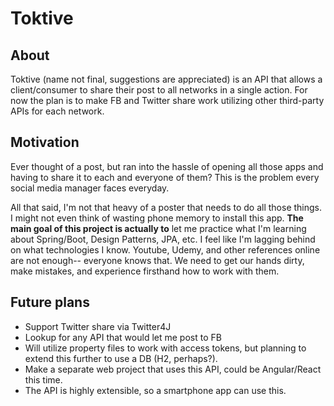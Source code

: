 # Toktive

## About
Toktive (name not final, suggestions are appreciated) is an API that allows a client/consumer to share their post to all networks in a single action. For now the plan is to make FB and Twitter share work utilizing other third-party APIs for each network.

## Motivation
Ever thought of a post, but ran into the hassle of opening all those apps and having to share it to each and everyone of them? This is the problem every social media manager faces everyday.

All that said, I'm not that heavy of a poster that needs to do all those things. I might not even think of wasting phone memory to install this app. **The main goal of this project is actually to** let me practice what I'm learning about Spring/Boot, Design Patterns, JPA, etc. I feel like I'm lagging behind on what technologies I know. Youtube, Udemy, and other references online are not enough-- everyone knows that. We need to get our hands dirty, make mistakes, and experience firsthand how to work with them.

## Future plans
- Support Twitter share via Twitter4J
- Lookup for any API that would let me post to FB
- Will utilize property files to work with access tokens, but planning to extend this further to use a DB (H2, perhaps?).
- Make a separate web project that uses this API, could be Angular/React this time.
- The API is highly extensible, so a smartphone app can use this.
